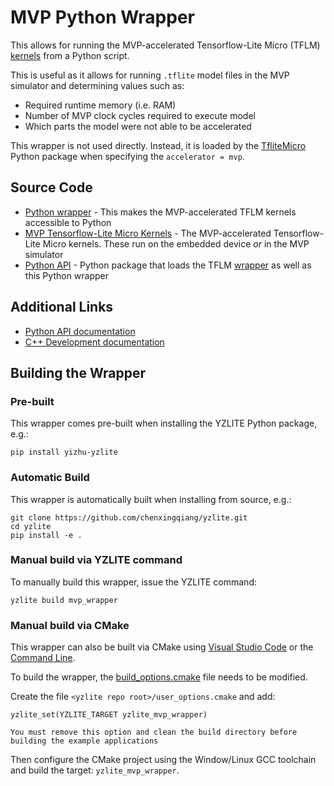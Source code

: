 # MVP Python Wrapper

This allows for running the MVP-accelerated Tensorflow-Lite Micro (TFLM) [kernels](../../cpp/shared/reram_sdk/tflite_micro_mvp_kernels) from a Python script.

This is useful as it allows for running `.tflite` model files in the MVP simulator and determining values such as:  

- Required runtime memory (i.e. RAM)
- Number of MVP clock cycles required to execute model
- Which parts the model were not able to be accelerated

This wrapper is not used directly. Instead, it is loaded by the [TfliteMicro](yzlite.core.tflite_micro.TfliteMicro) Python package when specifying the `accelerator = mvp`.

## Source Code

- [Python wrapper](../../cpp/mvp_wrapper) - This makes the MVP-accelerated TFLM kernels accessible to Python
- [MVP Tensorflow-Lite Micro Kernels](../../cpp/shared/reram_sdk/tflite_micro_mvp_kernels) - The MVP-accelerated Tensorflow-Lite Micro kernels. These run on the embedded device _or_ in the MVP simulator
- [Python API](../../yzlite/core/tflite_micro) - Python package that loads the TFLM [wrapper](./tflite_micro_wrapper.md) as well as this Python wrapper

## Additional Links

- [Python API documentation](yzlite.core.tflite_micro.TfliteMicro)
- [C++ Development documentation](../../../../docs/cpp_development/index.md)

## Building the Wrapper

### Pre-built

This wrapper comes pre-built when installing the YZLITE Python package, e.g.:

```shell
pip install yizhu-yzlite
```

### Automatic Build

This wrapper is automatically built when installing from source, e.g.:

```shell
git clone https://github.com/chenxingqiang/yzlite.git
cd yzlite
pip install -e .
```

### Manual build via YZLITE command

To manually build this wrapper, issue the YZLITE command:

```shell
yzlite build mvp_wrapper
```

### Manual build via CMake

This wrapper can also be built via CMake using [Visual Studio Code](../../../../docs/cpp_development/vscode.md) or the [Command Line](../../../../docs/cpp_development/command_line.md).

To build the wrapper, the [build_options.cmake](../../../../docs/cpp_development/build_options.md) file needs to be modified.

Create the file `<yzlite repo root>/user_options.cmake` and add:

```
yzlite_set(YZLITE_TARGET yzlite_mvp_wrapper)
```

```{note}
You must remove this option and clean the build directory before building the example applications
```

Then configure the CMake project using the Window/Linux GCC toolchain and build the target: `yzlite_mvp_wrapper`.
